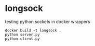 # longsock
testing python sockets in docker wrappers

```
docker build -t longsock .
python server.py
python client.py
```
